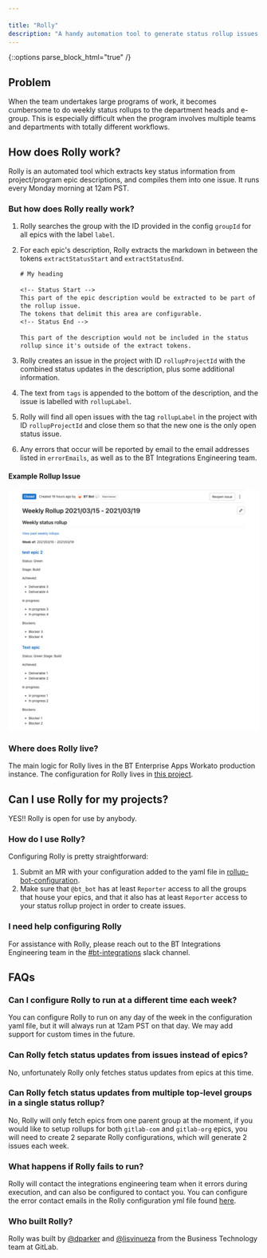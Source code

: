 ```yaml
---

title: "Rolly"
description: "A handy automation tool to generate status rollup issues for large projects and programs"
---
```


<link rel="stylesheet" type="text/css" href="/stylesheets/biztech.css" />







{::options parse_block_html="true" /}

## Problem

When the team undertakes large programs of work, it becomes cumbersome to do weekly status rollups to the department heads and e-group. This is especially difficult when the program involves multiple teams and departments with totally different workflows.

## How does Rolly work?

Rolly is an automated tool which extracts key status information from project/program epic descriptions, and compiles them into one issue. It runs every Monday morning at 12am PST.

### But how does Rolly really work?

1. Rolly searches the group with the ID provided in the config `groupId` for all epics with the label `label`.
1. For each epic's description, Rolly extracts the markdown in between the tokens `extractStatusStart` and `extractStatusEnd`.

    ```
    # My heading

    <!-- Status Start -->
    This part of the epic description would be extracted to be part of the rollup issue.
    The tokens that delimit this area are configurable.
    <!-- Status End -->

    This part of the description would not be included in the status rollup since it's outside of the extract tokens.
    ```

1. Rolly creates an issue in the project with ID `rollupProjectId` with the combined status updates in the description, plus some additional information.
1. The text from `tags` is appended to the bottom of the description, and the issue is labelled with `rollupLabel`.
1. Rolly will find all open issues with the tag `rollupLabel` in the project with ID `rollupProjectId` and close them so that the new one is the only open status issue.
1. Any errors that occur will be reported by email to the email addresses listed in `errorEmails`, as well as to the BT Integrations Engineering team.

#### Example Rollup Issue

![Example Rollup Issue](rollupissue.png)

### Where does Rolly live?

The main logic for Rolly lives in the BT Enterprise Apps Workato production instance. The configuration for Rolly lives in [this project](https://gitlab.com/gitlab-com/business-technology/enterprise-apps/integrations/rollup-bot-configuration).

## Can I use Rolly for my projects?

YES!! Rolly is open for use by anybody.

### How do I use Rolly?

Configuring Rolly is pretty straightforward:

1. Submit an MR with your configuration added to the yaml file in [rollup-bot-configuration](https://gitlab.com/gitlab-com/business-technology/enterprise-apps/integrations/rollup-bot-configuration/-/blob/master/rollupconf.yml).
2. Make sure that `@bt_bot` has at least `Reporter` access to all the groups that house your epics, and that it also has at least `Reporter` access to your status rollup project in order to create issues.

### I need help configuring Rolly

For assistance with Rolly, please reach out to the BT Integrations Engineering team in the [#bt-integrations](https://gitlab.slack.com/archives/C015U7R5XJ8) slack channel.

## FAQs

### Can I configure Rolly to run at a different time each week?

You can configure Rolly to run on any day of the week in the configuration yaml file, but it will always run at 12am PST on that day. We may add support for custom times in the future.

### Can Rolly fetch status updates from issues instead of epics?

No, unfortunately Rolly only fetches status updates from epics at this time.

### Can Rolly fetch status updates from multiple top-level groups in a single status rollup?

No, Rolly will only fetch epics from one parent group at the moment, if you would like to setup rollups for both `gitlab-com` and `gitlab-org` epics, you will need to create 2 separate Rolly configurations, which will generate 2 issues each week.

### What happens if Rolly fails to run?

Rolly will contact the integrations engineering team when it errors during execution, and can also be configured to contact you. You can configure the error contact emails in the Rolly configuration yml file found [here](https://gitlab.com/gitlab-com/business-technology/enterprise-apps/integrations/rollup-bot-configuration/-/blob/master/rollupconf.yml).

### Who built Rolly?

Rolly was built by [@dparker](https://gitlab.com/dparker) and [@lisvinueza](https://gitlab.com/lisvinueza) from the Business Technology team at GitLab.
